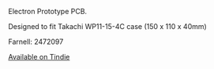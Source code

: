 Electron Prototype PCB.

Designed to fit Takachi WP11-15-4C case (150 x 110 x 40mm)

Farnell: 2472097


[Available on Tindie](https://www.tindie.com/products/ThingySticks/photonelectron-prototyping-pcb-for-ip67-enclosure/)